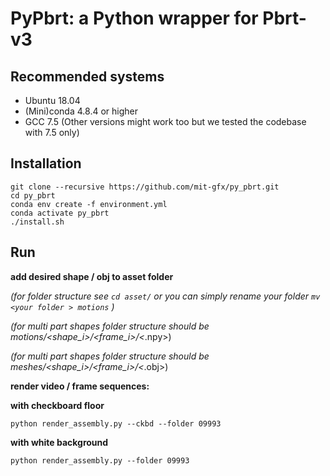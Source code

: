 # PyPbrt: a Python wrapper for Pbrt-v3

## Recommended systems
- Ubuntu 18.04
- (Mini)conda 4.8.4 or higher
- GCC 7.5 (Other versions might work too but we tested the codebase with 7.5 only)

## Installation
```
git clone --recursive https://github.com/mit-gfx/py_pbrt.git
cd py_pbrt
conda env create -f environment.yml
conda activate py_pbrt
./install.sh
```

## Run
**add desired shape / obj to asset folder**

*(for folder structure see `cd asset/` or you can simply rename your folder `mv <your folder > motions` )*

*(for multi part shapes folder structure should be motions/<shape_i>/<frame_i>/<*.npy>)

*(for multi part shapes folder structure should be meshes/<shape_i>/<frame_i>/<*.obj>)

**render video / frame sequences:**

**with checkboard floor**
```
python render_assembly.py --ckbd --folder 09993
```

**with white background**
```
python render_assembly.py --folder 09993
```
